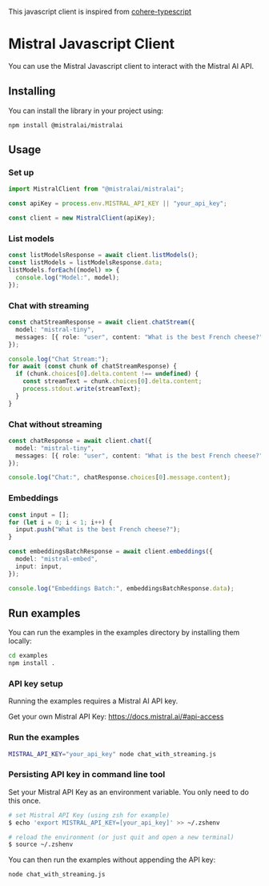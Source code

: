 This javascript client is inspired from [cohere-typescript](https://github.com/cohere-ai/cohere-typescript)

# Mistral Javascript Client

You can use the Mistral Javascript client to interact with the Mistral AI API.

## Installing

You can install the library in your project using:

`npm install @mistralai/mistralai`

## Usage

### Set up

```typescript
import MistralClient from "@mistralai/mistralai";

const apiKey = process.env.MISTRAL_API_KEY || "your_api_key";

const client = new MistralClient(apiKey);
```

### List models

```typescript
const listModelsResponse = await client.listModels();
const listModels = listModelsResponse.data;
listModels.forEach((model) => {
  console.log("Model:", model);
});
```

### Chat with streaming

```typescript
const chatStreamResponse = await client.chatStream({
  model: "mistral-tiny",
  messages: [{ role: "user", content: "What is the best French cheese?" }],
});

console.log("Chat Stream:");
for await (const chunk of chatStreamResponse) {
  if (chunk.choices[0].delta.content !== undefined) {
    const streamText = chunk.choices[0].delta.content;
    process.stdout.write(streamText);
  }
}
```

### Chat without streaming

```typescript
const chatResponse = await client.chat({
  model: "mistral-tiny",
  messages: [{ role: "user", content: "What is the best French cheese?" }],
});

console.log("Chat:", chatResponse.choices[0].message.content);
```

### Embeddings

```typescript
const input = [];
for (let i = 0; i < 1; i++) {
  input.push("What is the best French cheese?");
}

const embeddingsBatchResponse = await client.embeddings({
  model: "mistral-embed",
  input: input,
});

console.log("Embeddings Batch:", embeddingsBatchResponse.data);
```

## Run examples

You can run the examples in the examples directory by installing them locally:

```bash
cd examples
npm install .
```

### API key setup

Running the examples requires a Mistral AI API key.

Get your own Mistral API Key: <https://docs.mistral.ai/#api-access>

### Run the examples

```bash
MISTRAL_API_KEY="your_api_key" node chat_with_streaming.js
```

### Persisting API key in command line tool

Set your Mistral API Key as an environment variable. You only need to do this once.

```bash
# set Mistral API Key (using zsh for example)
$ echo 'export MISTRAL_API_KEY=[your_api_key]' >> ~/.zshenv

# reload the environment (or just quit and open a new terminal)
$ source ~/.zshenv
```

You can then run the examples without appending the API key:

```bash
node chat_with_streaming.js
```

